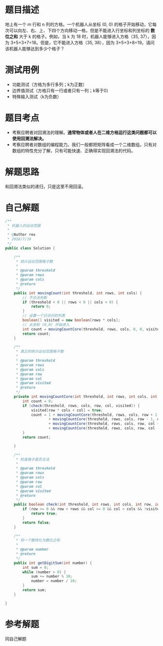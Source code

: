 # 题目描述
地上有一个 m 行和 n 列的方格。一个机器人从坐标 (0, 0) 的格子开始移动，它每次可以向左、右、上、下四个方向移动一格，但是不能进入行坐标和列坐标的 **数位之和** 大于 k 的格子。例如，当 k 为 18 时，机器人能够进入方格（35, 37），因为 3+5+3+7=18。但是，它不能进入方格（35, 38），因为 3+5+3+8=19。请问该机器人能够达到多少个格子？

# 测试用例
* 功能测试（方格为多行多列；k为正数）
* 边界值测试（方格只有一行或者只有一列；k等于0）
* 特殊输入测试（k为负数）

# 题目考点
* 考察应聘者对回溯法的理解。**通常物体或者人在二维方格运行这类问题都可以使用回溯法解决。**
* 考察应聘者对数组的编程能力。我们一般都把矩阵看成一个二维数组。只有对数组的特性充分了解，只有可能快速、正确得实现回溯法的代码。

# 解题思路
和回溯法类似的递归，只是这里不用回滚。
# 自己解题
```Java
/**
 * 机器人的运动范围
 *
 * @Author rex
 * 2018/7/19
 */
public class Solution {

    /**
     * 统计运动范围格子数
     *
     * @param threshold
     * @param rows
     * @param cols
     * @return
     */
    public int movingCount(int threshold, int rows, int cols) {
        // 不合法判断
        if (threshold < 0 || rows < 0 || cols < 0) {
            return 0;
        }
        // 设置一个已访问的列表
        boolean[] visited = new boolean[rows * cols];
        // 从坐标 (0,0) 开始进入
        int count = movingCountCore(threshold, rows, cols, 0, 0, visited);
        return count;
    }

    /**
     * 真正的统计运动范围格子数
     *
     * @param threshold
     * @param rows
     * @param cols
     * @param row
     * @param col
     * @param visited
     * @return
     */
    private int movingCountCore(int threshold, int rows, int cols, int row, int col, boolean[] visited) {
        int count = 0;
        if (check(threshold, rows, cols, row, col, visited)) {
            visited[row * cols + col] = true;
            count = 1 + movingCountCore(threshold, rows, cols, row + 1, col, visited)
                    + movingCountCore(threshold, rows, cols, row - 1, col, visited)
                    + movingCountCore(threshold, rows, cols, row, col + 1, visited)
                    + movingCountCore(threshold, rows, cols, row, col - 1, visited);
        }
        return count;

    }

    /**
     * 检查格子是否合法
     *
     * @param threshold
     * @param rows
     * @param cols
     * @param row
     * @param col
     * @param visited
     * @return
     */
    public boolean check(int threshold, int rows, int cols, int row, int col, boolean[] visited) {
        if (row >= 0 && row < rows && col >= 0 && col < cols && !visited[row * cols + col] && (getDigitSum(row) + getDigitSum(col) <= threshold)) {
            return true;
        }
        return false;
    }

    /**
     * 将一个数转化为数位之和
     *
     * @param number
     * @return
     */
    public int getDigitSum(int number) {
        int sum = 0;
        while (number > 0) {
            sum += number % 10;
            number = number / 10;
        }
        return sum;
    }

}
```
# 参考解题
同自己解题
